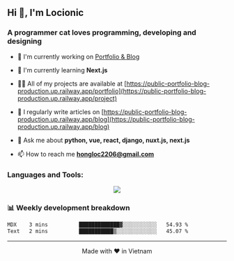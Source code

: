 <h2>Hi 👋, I'm Locionic</h2>
<h3>A programmer cat loves programming, developing and designing</h3>

- 🔭 I'm currently working on [Portfolio & Blog](https://public-portfolio-blog-production.up.railway.app/portfolio)

- 🌱 I'm currently learning **Next.js**

- 👨‍💻 All of my projects are available at [https://public-portfolio-blog-production.up.railway.app/portfolio](https://public-portfolio-blog-production.up.railway.app/project)

- 📝 I regularly write articles on [https://public-portfolio-blog-production.up.railway.app/blog](https://public-portfolio-blog-production.up.railway.app/blog)

- 💬 Ask me about **python, vue, react, django, nuxt.js, next.js**

- 📫 How to reach me **hongloc2206@gmail.com**

<h3>Languages and Tools:</h3>

<p align="center">
<img src="https://skillicons.dev/icons?i=django,html,css,js,ts,nextjs,react,figma,git,postgres,postman,py,tailwind,vscode,vercel,vite,supabase,styledcomponents,sass,regex,prisma,powershell,planetscale,mysql,md,firebase,emotion,electron"/>
</p>

### 📊 Weekly development breakdown

<!--START_SECTION:waka-->

```txt
MDX    3 mins          █████████████▓░░░░░░░░░░░   54.93 %
Text   2 mins          ███████████▒░░░░░░░░░░░░░   45.07 %
```

<!--END_SECTION:waka-->

---

<p align="center">Made with ❤️ in Vietnam</p>
